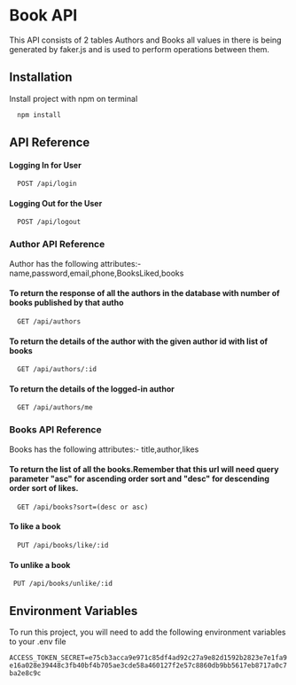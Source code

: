 
# Book API 

This API consists of 2 tables Authors and Books all values in there is being generated by faker.js and is used to perform operations between them.



## Installation

Install project with npm on terminal 

```bash
  npm install
```
    
## API Reference

#### Logging In for User

```http
  POST /api/login
```
#### Logging Out for the User

```http
  POST /api/logout
```

###  Author API Reference
   
   Author has the following attributes:-
   name,password,email,phone,BooksLiked,books

   #### To return the response of all the authors in the database with number of books published by that autho
```http
  GET /api/authors
```
 ####  To return the details of the author with the given author id with list of books
```http
  GET /api/authors/:id
```
####  To return the details of the logged-in author
```http
  GET /api/authors/me
```

###  Books API Reference
Books has the following attributes:-
   title,author,likes

#### To return the list of all the books.Remember that this url will need query parameter "asc" for ascending order sort and "desc" for descending order sort of likes.
```http
  GET /api/books?sort=(desc or asc)
```
#### To like a book
```http
  PUT /api/books/like/:id
```
#### To unlike a book
 ```http
  PUT /api/books/unlike/:id
```



## Environment Variables

To run this project, you will need to add the following environment variables to your .env file

`ACCESS_TOKEN_SECRET=e75cb3acca9e971c85df4ad92c27a9e82d1592b2823e7e1fa9e16a028e39448c3fb40bf4b705ae3cde58a460127f2e57c8860db9bb5617eb8717a0c7ba2e8c9c`




